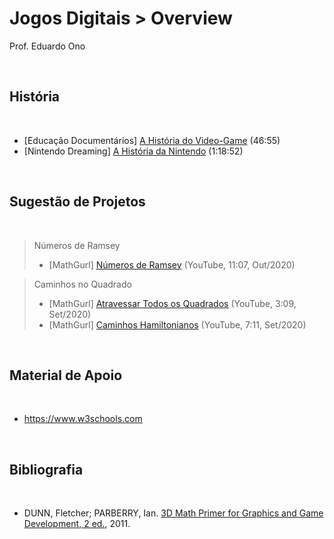 # Jogos Digitais > Overview

Prof. Eduardo Ono

<br>

## História
<br>

* [Educação Documentários] [A História do Video-Game](https://www.youtube.com/watch?v=xIrs9js0uHo) (46:55)
* [Nintendo Dreaming] [A História da Nintendo](https://www.youtube.com/watch?v=QKuubavKWik) (1:18:52)

<br>

## Sugestão de Projetos
<br>

> Números de Ramsey
> * [MathGurl] [Números de Ramsey](https://www.youtube.com/watch?v=55j-EAhcpKU) (YouTube, 11:07, Out/2020)

> Caminhos no Quadrado
> * [MathGurl] [Atravessar Todos os Quadrados](https://www.youtube.com/watch?v=O7kc94929Po) (YouTube, 3:09, Set/2020)
> * [MathGurl] [Caminhos Hamiltonianos](https://www.youtube.com/watch?v=68S0J2w378c) (YouTube, 7:11, Set/2020)

<br>

## Material de Apoio
<br>

- https://www.w3schools.com

<br>

## Bibliografia
<br>

* DUNN, Fletcher; PARBERRY, Ian. [3D Math Primer for Graphics and Game Development, 2 ed.](https://archive.org/stream/3dmathprimerforgraphicsandgamedevelopment_202003), 2011.

